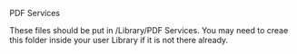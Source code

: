 PDF Services

These files should be put in <user>/Library/PDF Services. You may need to creae this folder inside your user Library if it is not there already.
